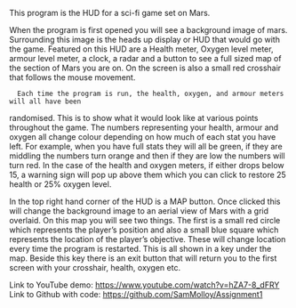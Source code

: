 This program is the HUD for a sci-fi game set on Mars.

  When the program is first opened you will see a background image of mars. Surrounding this 
image is the heads up display or HUD that would go with the game. Featured on this HUD 
are a Health meter, Oxygen level meter, armour level meter, a clock, a radar and a button to 
see a full sized map of the section of Mars you are on. On the screen is also a small red 
crosshair that follows the mouse movement.

	  Each time the program is run, the health, oxygen, and armour meters will all have been 
randomised. This is to show what it would look like at various points throughout the 
game. The numbers representing your health, armour and oxygen all change colour 
depending on how much of each stat you have left. For example, when you have full stats 
they will all be green, if they are middling the numbers turn orange and then if they are low 
the numbers will turn red. In the case of the health and oxygen meters, if either drops below 
15, a warning sign will pop up above them which you can click to restore 25 health or 25% oxygen level.

  In the top right hand corner of the HUD is a MAP button. Once clicked this will 
  change the background image to an aerial view of Mars with a grid overlaid. On this map you 
  will see two things. The first is a small red circle which represents the player’s position and 
  also a small blue square which represents the location of the player’s objective. These will 
  change location every time the program is restarted.  This is all shown in a key under the 
  map. Beside this key there is an exit button that will return you to the first screen with your 
  crosshair, health, oxygen etc.
  
Link to YouTube demo: https://www.youtube.com/watch?v=hZA7-8_dFRY
Link to Github with code: https://github.com/SamMolloy/Assignment1
